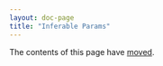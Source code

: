 ```yaml
---
layout: doc-page
title: "Inferable Params"
---
```


The contents of this page have [moved](./using-clauses.md).
